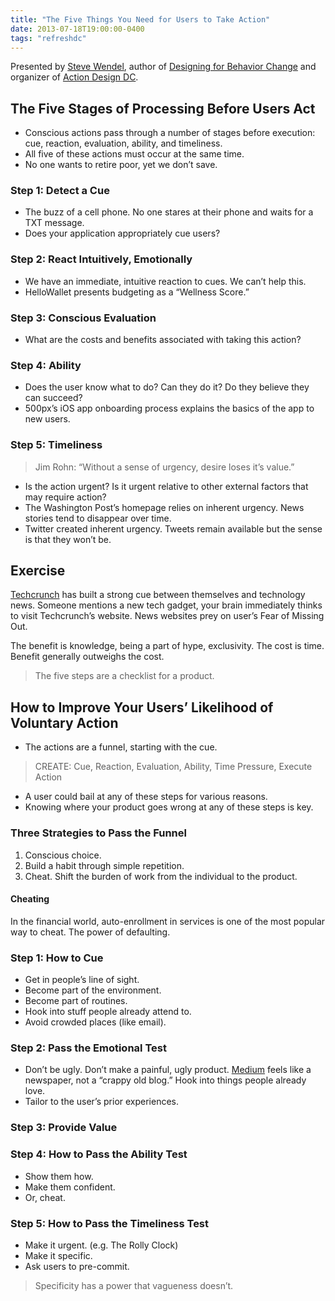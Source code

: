 ```yaml
---
title: "The Five Things You Need for Users to Take Action"
date: 2013-07-18T19:00:00-0400
tags: "refreshdc"
---
```


Presented by [Steve Wendel](http://www.hellowallet.com/), author of [Designing for Behavior Change](http://bit.ly/changebehavior) and organizer of [Action Design DC](http://www.meetup.com/Action-Design-DC/).

## The Five Stages of Processing Before Users Act

- Conscious actions pass through a number of stages before execution: cue, reaction, evaluation, ability, and timeliness.
- All five of these actions must occur at the same time.
- No one wants to retire poor, yet we don’t save.

### Step 1: Detect a Cue

- The buzz of a cell phone. No one stares at their phone and waits for a TXT message.
- Does your application appropriately cue users?

### Step 2: React Intuitively, Emotionally

- We have an immediate, intuitive reaction to cues. We can’t help this.
- HelloWallet presents budgeting as a “Wellness Score.”

### Step 3: Conscious Evaluation

- What are the costs and benefits associated with taking this action?

### Step 4: Ability

- Does the user know what to do? Can they do it? Do they believe they can succeed?
- 500px’s iOS app onboarding process explains the basics of the app to new users.

### Step 5: Timeliness

> Jim Rohn: “Without a sense of urgency, desire loses it’s value.”

- Is the action urgent? Is it urgent relative to other external factors that may require action?
- The Washington Post’s homepage relies on inherent urgency. News stories tend to disappear over time.
- Twitter created inherent urgency. Tweets remain available but the sense is that they won’t be.


## Exercise

[Techcrunch](http://www.techcrunch.com/) has built a strong cue between themselves and technology news. Someone mentions a new tech gadget, your brain immediately thinks to visit Techcrunch’s website. News websites prey on user’s Fear of Missing Out.

The benefit is knowledge, being a part of hype, exclusivity. The cost is time. Benefit generally outweighs the cost.

> The five steps are a checklist for a product.


## How to Improve Your Users’ Likelihood of Voluntary Action

- The actions are a funnel, starting with the cue.

> CREATE: Cue, Reaction, Evaluation, Ability, Time Pressure, Execute Action

- A user could bail at any of these steps for various reasons.
- Knowing where your product goes wrong at any of these steps is key.

### Three Strategies to Pass the Funnel

1. Conscious choice.
2. Build a habit through simple repetition.
3. Cheat. Shift the burden of work from the individual to the product.

#### Cheating

In the financial world, auto-enrollment in services is one of the most popular way to cheat. The power of defaulting.

### Step 1: How to Cue

- Get in people’s line of sight.
- Become part of the environment.
- Become part of routines.
- Hook into stuff people already attend to.
- Avoid crowded places (like email).

### Step 2: Pass the Emotional Test

- Don’t be ugly. Don’t make a painful, ugly product. [Medium](http://www.medium.com/) feels like a newspaper, not a “crappy old blog.” Hook into things people already love.
- Tailor to the user’s prior experiences.

### Step 3: Provide Value

### Step 4: How to Pass the Ability Test

- Show them how.
- Make them confident.
- Or, cheat.

### Step 5: How to Pass the Timeliness Test

- Make it urgent. (e.g. The Rolly Clock)
- Make it specific.
- Ask users to pre-commit.

> Specificity has a power that vagueness doesn’t.

